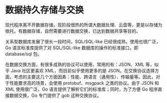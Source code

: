 # 数据持久存储与交换

现代程序离不开数据存储，现阶段很热的所谓大数据处理、云盘等，更是以存储为依托。有数据存储，自然需要进行数据交换，已达到数据共享等目的。

关系型数据库发展了很长一段时间，SQL/SQL-like 已经很成熟，使用也很广泛，Go 语言标准库提供了对 SQL/SQL-like 数据库的操作的标准接口，即 database/sql 包。

在数据交换方面，有很多成熟的协议可以使用，常用的有：JSON、XML 等，似乎 Java 社区更喜欢 XML，而目前似乎使用更多的是 JSON。在交换协议选择方面，考虑的主要这几个方面因素：性能、跨语言（通用性）、传输量等。因此，对于性能要求高的场景，会使用 protobuf、msgpack 之类的协议。由于 JSON 和 XML 使用很广泛，Go 语言提供了解析它们的标准库；同时，为了方便 Go 程序直接数据交换，Go 专门提供了 gob 这种交换协议。